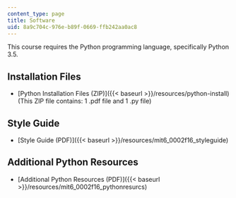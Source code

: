```yaml
---
content_type: page
title: Software
uid: 8a9c704c-976e-b89f-0669-ffb242aa0ac8
---
```


This course requires the Python programming language, specifically Python 3.5.

Installation Files
------------------

*   [Python Installation Files (ZIP)]({{< baseurl >}}/resources/python-install) (This ZIP file contains: 1 .pdf file and 1 .py file)

Style Guide
-----------

*   [Style Guide (PDF)]({{< baseurl >}}/resources/mit6_0002f16_styleguide)

Additional Python Resources
---------------------------

*   [Additional Python Resources (PDF)]({{< baseurl >}}/resources/mit6_0002f16_pythonresurcs)